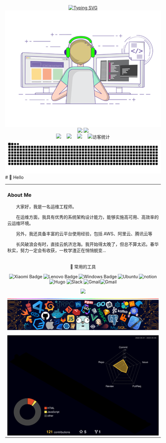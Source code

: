 <div align="center">
  
  <!-- dynamic typing effect 动态打字效果 -->
  <div align="center">
    <a href="https://www.cnsre.cn/">
      <img src="https://readme-typing-svg.demolab.com?font=Fira+Code&pause=1000&width=435&lines=www.cnsre.cn(SRE运维博客);关于我的介绍!&center=true&size=27" alt="Typing SVG" />
    </a>
  </div>
  <div align="center">
  <!-- knock code pictures 敲代码的图片 -->
  <img src="./assets/images/coding.gif" />
  <img height="137px" src="https://github-readme-stats-git-masterorgs-github-readme-stats-team.vercel.app/api?username=xwlops&include_orgs=true&hide_title=false&hide_border=true&show_icons=true&include_all_commits=true&line_height=20&bg_color=0,EC6C6C,FFD479,FFFC79,73FA79&theme=graywhite&locale=cn" />

  
<img height="137px" src="https://github-readme-stats.vercel.app/api/top-langs/?username=xwlops&hide_title=false&hide=c&hide_border=true&layout=compact&bg_color=0,73FA79,73FDFF,D783FF&theme=graywhite&locale=cn" />
  <br>
  </div>
  <!-- profile logo 个人资料徽标 -->
  <div align="center">
    <a href="https://www.cnsre.cn/"><img src="https://img.shields.io/badge/Website-博客-blue" /></a>&emsp;
    <a href="https://twitter.com/"><img src="https://img.shields.io/badge/Twitter-推特-blue" /></a>&emsp;
    <a href="https://www.youtube.com/UC4nDk0V8I1c6m3CIo0F2LIQ"><img src="https://img.shields.io/badge/YouTube-油管-c32136" /></a>&emsp;
    <!-- visitor statistics logo 访客数统计徽标 -->
    <img src="https://komarev.com/ghpvc/?username=xwlops&label=%20%20访客统计%20&%20color=0e75b6&style=flat" alt="访客统计" />
  </div>
  <!-- Snake Code Contribution Map 贪吃蛇代码贡献图 -->
  <img src="./profile-snake-contrib/github-contribution-grid-snake.svg" />
</div>
#  🙋 Hello

<table>
<tr><td>

<!-- About me 关于我 -->
###   About Me

<p>&emsp;&emsp;大家好，我是一名运维工程师。</p>
<p>&emsp;&emsp;在运维方面，我具有优秀的系统架构设计能力，能够实施高可用、高效率的云运维环境。</p>
<p>&emsp;&emsp;另外，我还具备丰富的云平台使用经验，包括 AWS、阿里云、腾讯云等</p>
<p>&emsp;&emsp;长风破浪会有时，直挂云帆济沧海。我开始得太晚了，但总不算太迟。春华秋实，努力一定会有收获，一枚学渣正在悄悄蜕变...</p>
</td></tr>
<tr>
<td>


<!--  skill badge 技能徽章 -->
<div align="center" >

🧰 常用的工具

![Xiaomi Badge](https://img.shields.io/badge/Xiaomi-FF6900?logo=xiaomi&logoColor=fff&style=flat)   ![Lenovo Badge](https://img.shields.io/badge/Lenovo-E2231A?logo=lenovo&logoColor=fff&style=flat)  ![Windows Badge](https://img.shields.io/badge/Windows-0078D6?logo=windows&logoColor=fff&style=flat) ![Ubuntu](https://img.shields.io/badge/Ubuntu-FF6900?logo=Ubuntu&logoColor=fff&style=flat) ![notion](https://img.shields.io/badge/Notion-5C2D91?logo=notion&logoColor=fff&style=flat)  ![Hugo](https://img.shields.io/badge/Hugo-ff4088?logo=hugo&logoColor=fff&style=flat) ![Slack](https://img.shields.io/badge/Slack-097eff?logo=Slack) ![Gmail](https://img.shields.io/badge/Gmail-ffffff?logo=gmail)![Gmail](https://img.shields.io/badge/Telegram-0073aa?logo=Telegram)

<!-- programming tool icon 编程工具图标 -->
<img src="https://skillicons.dev/icons?i=aws,ansible,bash,cloudflare,discord,docker,dynamodb,gcp,git,github,gitlab,grafana,instagram,jenkins,kafka,kubernetes,linux,md,mysql,nginx,openstack,powershell,prometheus,py,redis,twitter,vercel,vim,vscode,wordpress" /><br>
<img width="200%" src="./assets/images/hr.gif" />
<img src="./assets/images/icon.png" /></div>

<!-- profile-3d-contrib 3D贡献图-->
<img src="./profile-3d-contrib/profile-night-rainbow.svg" />
</div>
<div align="center" >
</div>
